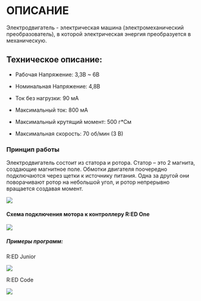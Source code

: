 # ОПИСАНИЕ

Электродвигатель - электрическая машина (электромеханический преобразователь), в которой электрическая энергия преобразуется в механическую.

## Техническое описание:

- Рабочая Напряжение: 3,3В ~ 6В

- Номинальная Напряжение: 4,8В

- Ток без нагрузки: 90 мА

- Максимальный ток: 800 мА

- Максимальный крутящий момент: 500 г*См

- Максимальная скорость: 70 об/мин (3 В)

### Принцип работы

Электродвигатель состоит из статора и ротора. Статор – это 2 магнита, создающие магнитное поле. Обмотки двигателя поочередно подключаются через щетки к источнику питания. Одна за другой они поворачивают ротор на небольшой угол, и ротор непрерывно вращается создавая момент.

![](/images/docs/performers/motor1.gif)

#### Схема подключения мотора к контроллеру R:ED One

![](/images/docs/performers/motor2.jpg)

##### Примеры программ:

R:ED Junior

![](/images/docs/performers/motor3.png)

R:ED Code

![](/images/docs/performers/motor4.png)